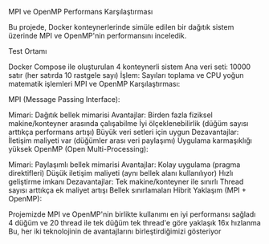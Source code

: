 MPI ve OpenMP Performans Karşılaştırması

Bu projede, Docker konteynerlerinde simüle edilen bir dağıtık sistem üzerinde MPI ve OpenMP'nin performansını inceledik.

Test Ortamı

Docker Compose ile oluşturulan 4 konteynerli sistem
Ana veri seti: 10000 satır (her satırda 10 rastgele sayı)
İşlem: Sayıları toplama ve CPU yoğun matematik işlemleri
MPI ve OpenMP Karşılaştırması:

MPI (Message Passing Interface):

Mimari: Dağıtık bellek mimarisi
Avantajlar:
Birden fazla fiziksel makine/konteyner arasında çalışabilme
İyi ölçeklenebilirlik (düğüm sayısı arttıkça performans artışı)
Büyük veri setleri için uygun
Dezavantajlar:
İletişim maliyeti var (düğümler arası veri paylaşımı)
Uygulama karmaşıklığı yüksek
OpenMP (Open Multi-Processing):

Mimari: Paylaşımlı bellek mimarisi
Avantajlar:
Kolay uygulama (pragma direktifleri)
Düşük iletişim maliyeti (aynı bellek alanı kullanılıyor)
Hızlı geliştirme imkanı
Dezavantajlar:
Tek makine/konteyner ile sınırlı
Thread sayısı arttıkça ek maliyet artışı
Bellek sınırlamaları
Hibrit Yaklaşım (MPI + OpenMP):

Projemizde MPI ve OpenMP'nin birlikte kullanımı en iyi performansı sağladı
4 düğüm ve 20 thread ile tek düğüm tek thread'e göre yaklaşık 16x hızlanma
Bu, her iki teknolojinin de avantajlarını birleştirdiğimizi gösteriyor
